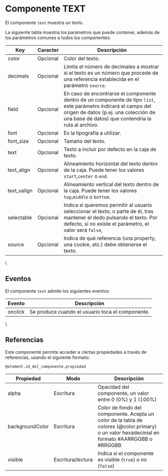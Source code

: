 # Componente TEXT

El componente `text` muestra un texto.


La siguiente tabla muestra los parámetros que puede contener, además de los parámetros comunes a todos los componentes:

  | Key  | Caracter | Descripción |
  | ------------- | ------------- | ------------- |
  | color | Opcional | Color del texto. | 
  | decimals | Opcional | Limita el número de decimales a mostrar si el texto es un número que procede de una referencia establecida en el parámetro `source`. | 
  | field | Opcional | En caso de encontrarse el componente dentro de un componente de tipo `list`, este parámetro indicará el campo del origen de datos (p.ej. una colección de una base de datos) que contendría la ruta al archivo.|
  | font | Opcional | Es la tipografía a utilizar.|
  | font_size | Opcional | Tamaño del texto. |
  | text | Opcional | Texto a incluir por defecto en la caja de texto.|
  | text_align | Opcional | Alineamiento horizontal del texto dentro de la caja. Puede tener los valores `start`,`center` o `end`.|
  | text_valign | Opcional | Alineamiento vertical del texto dentro de la caja. Puede tener los valores `top`,`middle` o `bottom`.|
  | selectable | Opcional | Indica si queremos permitir al usuario seleccionar el texto, o parte de él, tras mantener el dedo pulsando el texto. Por defecto, si no existe el parámetro, el valor será `false`,|
  | source | Opcional | Indica de qué referencia (una property, una cookie, etc.) debe obtenerse el texto. |
  

\

## Eventos

El componente `text` admite los siguientes eventos:

 | Evento  | Descripción |
  | ------------- | ------------- |
  | onclick | Se produce cuando el usuario toca el componente. |



\

## Referencias

Este componente permite acceder a ciertas propiedades a través de referencias, usando el siguiente formato:

```
@element.id_del_componente.propiedad
```

 | Propiedad | Modo | Descripción |
  | ------------- | ------------- | ------------- |
  | alpha | Escritura | Opacidad del componente, un valor entre 0 (0%) y 1 (100%) |
  | backgroundColor | Escritura | Color de fondo del componente. Acepta un color de la tabla de colores (@color.primary) o un valor hexadecimal en formato #AARRGGBB o #RRGGBB |
  | visible | Escritura/lectura | Indica si el componente es visible (`true`) o no (`false`) |
